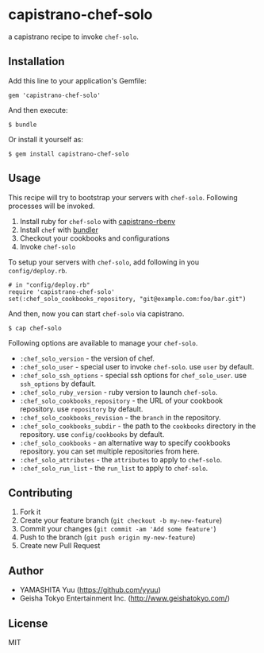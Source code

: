 # capistrano-chef-solo

a capistrano recipe to invoke `chef-solo`.

## Installation

Add this line to your application's Gemfile:

    gem 'capistrano-chef-solo'

And then execute:

    $ bundle

Or install it yourself as:

    $ gem install capistrano-chef-solo

## Usage

This recipe will try to bootstrap your servers with `chef-solo`. Following processes will be invoked.

1. Install ruby for `chef-solo` with [capistrano-rbenv](https://github.com/yyuu/capistrano-rbenv)
2. Install `chef` with [bundler](http://gembundler.com)
3. Checkout your cookbooks and configurations
4. Invoke `chef-solo`

To setup your servers with `chef-solo`, add following in you `config/deploy.rb`.

    # in "config/deploy.rb"
    require 'capistrano-chef-solo'
    set(:chef_solo_cookbooks_repository, "git@example.com:foo/bar.git")

And then, now you can start `chef-solo` via capistrano.

    $ cap chef-solo

Following options are available to manage your `chef-solo`.

 * `:chef_solo_version` - the version of chef.
 * `:chef_solo_user` - special user to invoke `chef-solo`. use `user` by default.
 * `:chef_solo_ssh_options` - special ssh options for `chef_solo_user`. use `ssh_options` by default.
 * `:chef_solo_ruby_version` - ruby version to launch `chef-solo`.
 * `:chef_solo_cookbooks_repository` - the URL of your cookbook repository. use `repository` by default.
 * `:chef_solo_cookbooks_revision` - the `branch` in the repository.
 * `:chef_solo_cookbooks_subdir` - the path to the `cookbooks` directory in the repository. use `config/cookbooks` by default.
 * `:chef_solo_cookbooks` - an alternative way to specify cookbooks repository. you can set multiple repositories from here.
 * `:chef_solo_attributes` - the `attributes` to apply to `chef-solo`.
 * `:chef_solo_run_list` - the `run_list` to apply to `chef-solo`.

## Contributing

1. Fork it
2. Create your feature branch (`git checkout -b my-new-feature`)
3. Commit your changes (`git commit -am 'Add some feature'`)
4. Push to the branch (`git push origin my-new-feature`)
5. Create new Pull Request

## Author

- YAMASHITA Yuu (https://github.com/yyuu)
- Geisha Tokyo Entertainment Inc. (http://www.geishatokyo.com/)

## License

MIT
